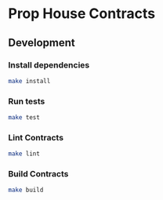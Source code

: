 # Prop House Contracts

## Development

### Install dependencies

```sh
make install
```

### Run tests

```sh
make test
```

### Lint Contracts

```sh
make lint
```

### Build Contracts

```sh
make build
```
